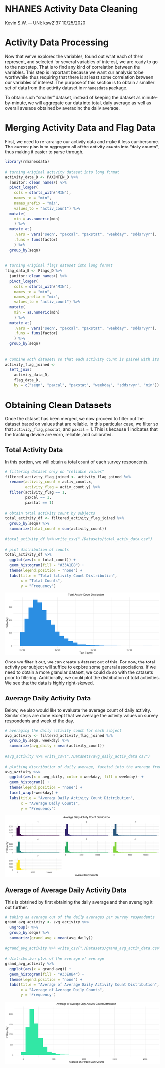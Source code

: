 NHANES Activity Data Cleaning
================
Kevin S.W. — UNI: ksw2137
10/25/2020

# Activity Data Processing

Now that we’ve explored the variables, found out what each of them
represent, and selected for several variables of interest, we are ready
to go to the next step. That is to find any kind of correlation between
the variables. This step is important because we want our analysis to be
worthwhile, thus requiring that there is at least some correlation
between our variables of interest. The purpose of this section is to
obtain a smaller set of data from the activity dataset in `rnhanesdata`
package.

To obtain such “smaller” dataset, instead of keeping the dataset as
minute-by-minute, we will aggregate our data into total, daily average
as well as overall average obtained by averaging the daily average.

# Merging Activity Data and Flag Data

First, we need to re-arrange our activity data and make it less
cumbersome. The current plan is to aggregate all of the activity counts
into “daily counts”, thus making it easier to parse through.

``` r
library(rnhanesdata)

# turning original activity dataset into long format
activity_data_D <- PAXINTEN_D %>% 
  janitor::clean_names() %>% 
  pivot_longer(
    cols = starts_with("MIN"), 
    names_to = "min",
    names_prefix = "min",
    values_to = "activ_count") %>% 
  mutate(
    min = as.numeric(min)
    ) %>% 
  mutate_at(
    .vars = vars("seqn", "paxcal", "paxstat", "weekday", "sddsrvyr"),
    .funs = funs(factor)
    ) %>% 
  group_by(seqn)


# turning original flags dataset into long format
flag_data_D <- Flags_D %>% 
  janitor::clean_names() %>% 
  pivot_longer(
    cols = starts_with("MIN"), 
    names_to = "min",
    names_prefix = "min",
    values_to = "activ_count") %>% 
  mutate(
    min = as.numeric(min)
    ) %>% 
  mutate_at(
    .vars = vars("seqn", "paxcal", "paxstat", "weekday", "sddsrvyr"),
    .funs = funs(factor)
    ) %>% 
  group_by(seqn)


# combine both datasets so that each activity count is paired with its "flag status"
activity_flag_joined <- 
  left_join(
    activity_data_D, 
    flag_data_D, 
    by = c("seqn", "paxcal", "paxstat", "weekday", "sddsrvyr", "min")) 
```

# Obtaining Clean Datasets

Once the dataset has been merged, we now proceed to filter out the
dataset based on values that are reliable. In this particular case, we
filter so that `activity_flag`, `paxstat`, and `paxcal` = 1. This is
because 1 indicates that the tracking device are worn, reliable, and
calibrated.

## Total Activity Data

In this portion, we will obtain a total count of each survey
respondents.

``` r
# filtering dataset only on "reliable values"
filtered_activity_flag_joined <- activity_flag_joined %>% 
  rename(activity_count = activ_count.x,
         activity_flag = activ_count.y) %>% 
  filter(activity_flag == 1,
         paxcal == 1,
         paxstat == 1)

# obtain total activity count by subjects
total_activity_df <- filtered_activity_flag_joined %>% 
  group_by(seqn) %>% 
  summarize(total_count = sum(activity_count))

#total_activity_df %>% write_csv("./Datasets/total_activ_data.csv")

# plot distribution of counts
total_activity_df %>% 
  ggplot(aes(x = total_count)) +
  geom_histogram(fill = "#33A1E8") + 
  theme(legend.position = "none") +
  labs(title = "Total Activity Count Distribution",
       x = "Total Counts",
       y = "Frequency")
```

<img src="activity_analysis_files/figure-gfm/total_count-1.png" style="display: block; margin: auto;" />

Once we filter it out, we can create a dataset out of this. For now, the
total activity per subject will suffice to explore some general
associations. If we need to obtain a more granular dataset, we could do
so with the datasets prior to filtering. Additionally, we could plot the
distribution of total activities. We see that the data is highly
right-skewed.

## Average Daily Activity Data

Below, we also would like to evaluate the average count of daily
activity. Similar steps are done except that we average the activity
values on survey respondents and week of the day.

``` r
# averaging the daily activity count for each subject
avg_activity <- filtered_activity_flag_joined %>% 
  group_by(seqn, weekday) %>% 
  summarize(avg_daily = mean(activity_count))

#avg_activity %>% write_csv("./Datasets/avg_daily_activ_data.csv")

# plotting distribution of daily average, faceted into the average frequency on each day
avg_activity %>% 
  ggplot(aes(x = avg_daily, color = weekday, fill = weekday)) +
  geom_histogram() + 
  theme(legend.position = "none") +
  facet_wrap(~weekday) + 
  labs(title = "Average Daily Activity Count Distribution",
       x = "Average Daily Counts",
       y = "Frequency")
```

<img src="activity_analysis_files/figure-gfm/avg_count-1.png" style="display: block; margin: auto;" />

## Average of Average Daily Activity Data

This is obtained by first obtaining the daily average and then averaging
it out further.

``` r
# taking an average out of the daily averages per survey respondents
grand_avg_activity <- avg_activity %>% 
  ungroup() %>% 
  group_by(seqn) %>% 
  summarize(grand_avg = mean(avg_daily))

#grand_avg_activity %>% write_csv("./Datasets/grand_avg_activ_data.csv")

# distribution plot of the average of average
grand_avg_activity %>% 
  ggplot(aes(x = grand_avg)) +
  geom_histogram(fill = "#33E8B4") + 
  theme(legend.position = "none") + 
  labs(title = "Average of Average Daily Activity Count Distribution",
       x = "Average of Average Daily Counts",
       y = "Frequency")
```

<img src="activity_analysis_files/figure-gfm/avg_of_avg_count-1.png" style="display: block; margin: auto;" />
